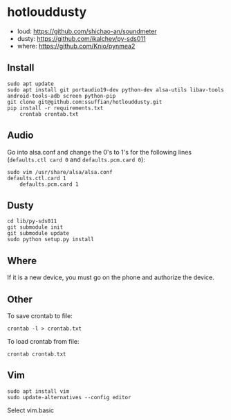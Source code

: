 # hotlouddusty

- loud: https://github.com/shichao-an/soundmeter
- dusty: https://github.com/ikalchev/py-sds011
- where: https://github.com/Knio/pynmea2

## Install

	sudo apt update
	sudo apt install git portaudio19-dev python-dev alsa-utils libav-tools android-tools-adb screen python-pip
	git clone git@github.com:ssuffian/hotlouddusty.git
	pip install -r requirements.txt 
        crontab crontab.txt
	
## Audio

Go into alsa.conf and change the 0's to 1's for the following lines (`defaults.ctl card 0` and `defaults.pcm.card 0`):

	sudo vim /usr/share/alsa/alsa.conf
	defaults.ctl.card 1
    	defaults.pcm.card 1

## Dusty
	
	cd lib/py-sds011
	git submodule init 
	git submodule update
	sudo python setup.py install

## Where

If it is a new device, you must go on the phone and authorize the device.

## Other

To save crontab to file:
        
	crontab -l > crontab.txt
        
To load crontab from file:

	crontab crontab.txt

## Vim
	sudo apt install vim
	sudo update-alternatives --config editor 

Select vim.basic
	
